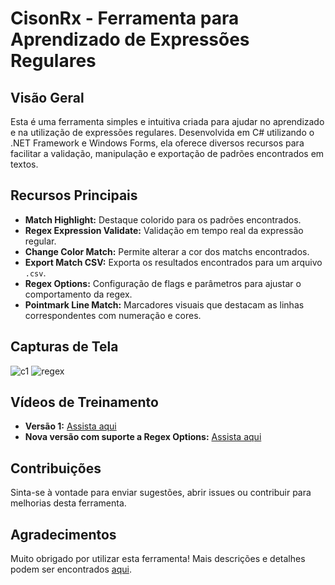# CisonRx - Ferramenta para Aprendizado de Expressões Regulares

## Visão Geral
Esta é uma ferramenta simples e intuitiva criada para ajudar no aprendizado e na utilização de expressões regulares. Desenvolvida em C# utilizando o .NET Framework e Windows Forms, ela oferece diversos recursos para facilitar a validação, manipulação e exportação de padrões encontrados em textos.

## Recursos Principais
- **Match Highlight:** Destaque colorido para os padrões encontrados.
- **Regex Expression Validate:** Validação em tempo real da expressão regular.
- **Change Color Match:** Permite alterar a cor dos matchs encontrados.
- **Export Match CSV:** Exporta os resultados encontrados para um arquivo `.csv`.
- **Regex Options:** Configuração de flags e parâmetros para ajustar o comportamento da regex.
- **Pointmark Line Match:** Marcadores visuais que destacam as linhas correspondentes com numeração e cores.

## Capturas de Tela
![c1](https://github.com/user-attachments/assets/394a6c06-270e-4121-8f3b-e8a3a73a4bfb)
![regex](https://github.com/user-attachments/assets/fa8d432e-3011-4dfd-b7ac-d4e91e397764)


## Vídeos de Treinamento
- **Versão 1:** [Assista aqui](https://www.youtube.com/watch?v=DFHJZr2zEqk)
- **Nova versão com suporte a Regex Options:** [Assista aqui](https://www.youtube.com/watch?v=55x-huXy4Ho)

## Contribuições
Sinta-se à vontade para enviar sugestões, abrir issues ou contribuir para melhorias desta ferramenta.

## Agradecimentos
Muito obrigado por utilizar esta ferramenta! Mais descrições e detalhes podem ser encontrados [aqui](https://gcison.github.io/CisonRx/).
